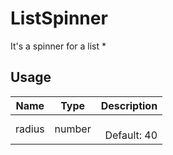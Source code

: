 <!--
This is an auto-generated markdown.
You can change it in "src/molecules/List/ListSpinner.jsx" and run build:docs to update this file.
-->

# ListSpinner

It's a spinner for a list \*

## Usage

| Name   |  Type  |     Description |
| ------ | :----: | --------------: |
| radius | number | <br>Default: 40 |
